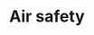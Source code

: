 ---
title: Air safety
longTitle: 'Air safety'
tags:
- gccommon
french:
- "[[Securite aerienne]]"
scopeNote:
- "The ability of an aircraft or component parts to p"
usedFor:
- "[[Airport safety]]"
- "[[Airworthiness]]"
- "[[Aviation safety]]"
- "[[Cabin safety]]"
- "[[Flight safety]]"
relatedTerm:
- "[[Aircraft accidents]]"
- "[[Air transport]]"
---